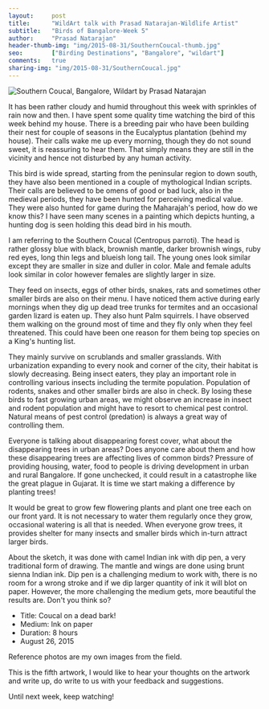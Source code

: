 ```yaml
---
layout:     post
title:      "WildArt talk with Prasad Natarajan-Wildlife Artist"
subtitle:   "Birds of Bangalore-Week 5"
author:     "Prasad Natarajan"
header-thumb-img: "img/2015-08-31/SouthernCoucal-thumb.jpg"
seo: 		["Birding Destinations", "Bangalore", "wildart"]
comments:   true
sharing-img: "img/2015-08-31/SouthernCoucal.jpg"
---
```



<img src="{{ site.baseurl }}/img/2015-08-31/SouthernCoucal.jpg" alt="Southern Coucal, Bangalore, Wildart by Prasad Natarajan">

<p>It has been rather cloudy and humid throughout this week with sprinkles of rain now and then. I have spent some quality time watching the bird of this week behind my house. There is a breeding pair who have been building their nest for couple of seasons in the Eucalyptus plantation (behind my house). Their calls wake me up every morning, though they do not sound sweet, it is reassuring to hear them. That simply means they are still in the vicinity and hence not disturbed by any human activity.</p>

<p>This bird is wide spread, starting from the peninsular region to down south, they have also been mentioned in a couple of mythological Indian scripts. Their calls are believed to be omens of good or bad luck, also in the medieval periods, they have been hunted for perceiving medical value. They were also hunted for game during the Maharajah's period, how do we know this? I have seen many scenes in a painting which depicts hunting,  a hunting dog is seen holding this dead bird in his mouth.</p>

<p>I am referring to the Southern Coucal (Centropus parroti). The head is rather glossy blue with black, brownish mantle, darker brownish wings, ruby red eyes, long thin legs and blueish long tail. The young ones look similar except they are smaller in size and duller in color. Male and female adults look similar in color however females are slightly larger in size.</p> 

<p>They feed on insects, eggs of other birds, snakes, rats and sometimes other smaller birds are also on their menu. I have noticed them active during early mornings when they dig up dead tree trunks for termites and an occasional garden lizard is eaten up. They also hunt Palm squirrels. I have observed them walking on the ground most of time and they fly only when they feel threatened. This could have been one reason for them being top species on a King's hunting list.</p> 

<p>They mainly survive on scrublands and smaller grasslands. With urbanization expanding to every nook and corner of the city, their habitat is slowly decreasing. Being insect eaters, they play an important role in controlling various insects including the termite population. Population of rodents, snakes and other smaller birds are also in check. By losing these birds to fast growing urban areas, we might observe an increase in insect and rodent population and might have to resort to chemical pest control. Natural means of pest control (predation) is always a great way of controlling them.</p>

<p>Everyone is talking about disappearing forest cover, what about the disappearing trees in urban areas? Does anyone care about them and how these disappearing trees are affecting lives of common birds? Pressure of providing housing, water, food to people is driving development in urban and rural Bangalore. If gone unchecked, it could result in a catastrophe like the great plague in Gujarat. It is time we start making a difference by planting trees!</p>

<p>It would be great to grow few flowering plants and plant one tree each on our front yard. It is not necessary to water them regularly once they grow, occasional watering is all that is needed. When everyone grow trees, it provides shelter for many insects and smaller birds which in-turn attract larger birds.</p> 

<p>About the sketch, it was done with camel Indian ink with dip pen, a very traditional form of drawing. The mantle and wings are done using brunt sienna Indian ink. Dip pen is a challenging medium to work with, there is no room for a wrong stroke and if we dip larger quantity of ink it will blot on paper. However, the more challenging the medium gets, more beautiful the results are. Don't you think so?</p>

<p>
	<ul>
		 <li>Title: Coucal on a dead bark! </li>
		 <li>Medium: Ink on paper</li>
		 <li>Duration: 8 hours</li>
		 <li>August 26, 2015</li>
 	</ul>
</p>

<p>Reference photos are my own images from the field.</p>

<p>This is the fifth artwork, I would like to hear your thoughts on the artwork and write up, do write to us with your feedback and suggestions.</p> 

<p>Until next week, keep watching!</p>